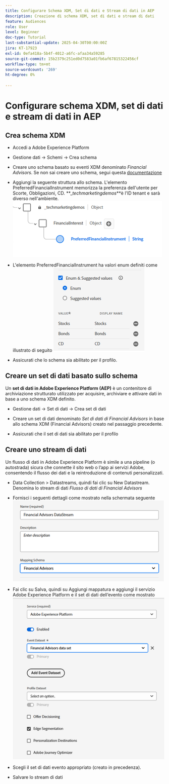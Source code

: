 ```yaml
---
title: Configurare Schema XDM, Set di dati e Stream di dati in AEP
description: Creazione di schema XDM, set di dati e stream di dati
feature: Audiences
role: User
level: Beginner
doc-type: Tutorial
last-substantial-update: 2025-04-30T00:00:00Z
jira: KT-17923
exl-id: 0efa418a-5b4f-4012-a6fc-afaa34a59285
source-git-commit: 15b2379c251ed0d7583a01fb6af67815322456cf
workflow-type: tm+mt
source-wordcount: '269'
ht-degree: 0%

---
```


# Configurare schema XDM, set di dati e stream di dati in AEP

## Crea schema XDM

* Accedi a Adobe Experience Platform
* Gestione dati -> Schemi -> Crea schema

* Creare uno schema basato su eventi XDM denominato _Financial Advisors_. Se non sai creare uno schema, segui questa [documentazione](https://experienceleague.adobe.com/en/docs/experience-platform/xdm/tutorials/create-schema-ui)

* Aggiungi la seguente struttura allo schema. L&#39;elemento PreferredFinancialInstrument memorizza la preferenza dell&#39;utente per Scorte, Obbligazioni, CD. **__techmarketingdemos_**è l&#39;ID tenant e sarà diverso nell&#39;ambiente.
  ![xdm-schema](assets/xdm-schema.png)

* L&#39;elemento PreferredFinancialInstrument ha valori enum definiti come illustrato di seguito
  ![enum-values](assets/enum-values.png)

* Assicurati che lo schema sia abilitato per il profilo.

## Creare un set di dati basato sullo schema

Un **set di dati in Adobe Experience Platform (AEP)** è un contenitore di archiviazione strutturato utilizzato per acquisire, archiviare e attivare dati in base a uno schema XDM definito.


* Gestione dati -> Set di dati -> Crea set di dati
* Creare un set di dati denominato _Set di dati di Financial Advisors_ in base allo schema XDM (Financial Advisors) creato nel passaggio precedente.

* Assicurati che il set di dati sia abilitato per il profilo

## Creare uno stream di dati

Un flusso di dati in Adobe Experience Platform è simile a una pipeline (o autostrada) sicura che connette il sito web o l’app ai servizi Adobe, consentendo il flusso dei dati e la reintroduzione di contenuti personalizzati.

* Data Collection > Datastreams, quindi fai clic su New Datastream. Denomina lo stream di dati _Flusso di dati di Financial Advisors_

* Fornisci i seguenti dettagli come mostrato nella schermata seguente
  ![flusso di dati](assets/datastream.png)
* Fai clic su Salva, quindi su Aggiungi mappatura e aggiungi il servizio Adobe Experience Platform e il set di dati dell’evento come mostrato
  ![datastream-mapping](assets/datastream-service.png)

* Scegli il set di dati evento appropriato (creato in precedenza).

* Salvare lo stream di dati

